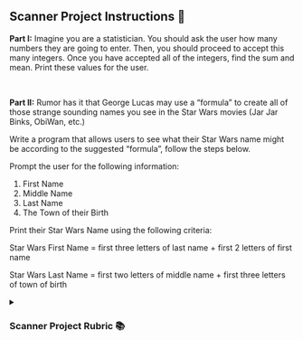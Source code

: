 <!DOCTYPE html>
<html>
<head>
</head>
<body>
  
<h2>Scanner Project Instructions 📝</h2>

<p><b>Part I:</b> Imagine you are a statistician. You should ask the user how many numbers they are going to enter. Then, you should proceed to accept this many integers. Once you have accepted all of the integers, find the sum and mean. Print these values for the user.</p>

<br>

<p><b>Part II:</b> Rumor has it that George Lucas may use a “formula” to create all of those strange sounding
names you see in the Star Wars movies (Jar Jar Binks, ObiWan, etc.)</p>

<p>Write a program that allows users to see what their Star Wars name might be according to the
suggested “formula”, follow the steps below.</p>

<p>Prompt the user for the following information:</p>
<ol type="1">
  <li>First Name</li>
  <li>Middle Name</li>
  <li>Last Name</li>
  <li>The Town of their Birth</li>
</ol>
<p>Print their Star Wars Name using the following criteria:</p>
  <p>Star Wars First Name = first three letters of last name + first 2 letters of first name</p>
<p>Star Wars Last Name = first two letters of middle name + first three letters of town of birth</p>

<details>
  <summary><h3>Scanner Project Rubric 📚</h3></summary>
    <table style="width:70%">
      <tr>
        <th colspan="2"><b>Scanner Basics</th>
      </tr>
      <tr>
        <td>1) import is correct</td>
        <td>_____ / 1</td>
      </tr>
      <tr>
        <th colspan="2"><b>Part I: Statistics Program</th>
      </tr>
      <tr>
        <td>1) Prompts user for input</td>
        <td>_____ / 1</td>
      </tr>
      <tr>
        <td>2) Correctly accepts user input for number of values</td>
        <td>_____ / 1</td>
      </tr>
      <tr>
        <td>3) Loops to accept the appropriate number of values based on criteria #2</td>
        <td>_____ / 1</td>
      </tr>
      <tr>
        <td>4) Prompts user for input values and correctly accepts those values</td>
        <td>_____ / 1</td>
      </tr>
      <tr>
        <td>5) Uses input to correctly calculate sums</td>
        <td>_____ / 1</td>
      </tr>
      <tr>
        <td>6) Uses input to correctly calculate average</td>
        <td>_____ / 1</td>
      </tr>
      <tr>
        <th colspan="2"><b>Part II: Star Wars Name Program</th>
      </tr>
      <tr>
        <td>1) Prompts user for input</td>
        <td>_____ / 1</td>
      </tr>
      <tr>
        <td>2) Correctly accepts user input for number of values</td>
        <td>_____ / 1</td>
      </tr>
      <tr>
        <td>3) Determines the user’s Star Wars name given the formula</td>
        <td>_____ / 1</td>
      </tr>
      <tr>
        <th colspan="2"; rowspan="2"> </th>
      </tr>
    </table>
</details>

</body>
</html>
